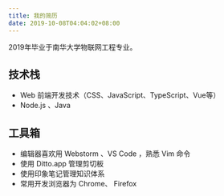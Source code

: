 ```yaml
---
title: 我的简历
date: 2019-10-08T04:04:02+08:00
---
```


2019年毕业于南华大学物联网工程专业。

<!--more-->

## 技术栈

* Web 前端开发技术（CSS、JavaScript、TypeScript、Vue等）
* Node.js 、Java 

## 工具箱

* 编辑器喜欢用 Webstorm 、VS Code ，熟悉 Vim 命令
* 使用 Ditto.app 管理剪切板
* 使用印象笔记管理知识体系
* 常用开发浏览器为 Chrome、 Firefox
